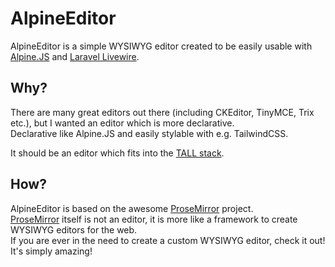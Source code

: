 # AlpineEditor

AlpineEditor is a simple WYSIWYG editor created to be easily usable with [Alpine.JS](https://github.com/alpinejs/alpine) and [Laravel Livewire](https://laravel-livewire.com).

## Why?

There are many great editors out there (including CKEditor, TinyMCE, Trix etc.), but I wanted an editor which is more declarative.  
Declarative like Alpine.JS and easily stylable with e.g. TailwindCSS.

It should be an editor which fits into the [TALL stack](https://tallstack.dev).


## How?

AlpineEditor is based on the awesome [ProseMirror](https://prosemirror.net) project.  
[ProseMirror](https://prosemirror.net) itself is not an editor, it is more like a framework to create WYSIWYG editors for the web.  
If you are ever in the need to create a custom WYSIWYG editor, check it out! It's simply amazing!